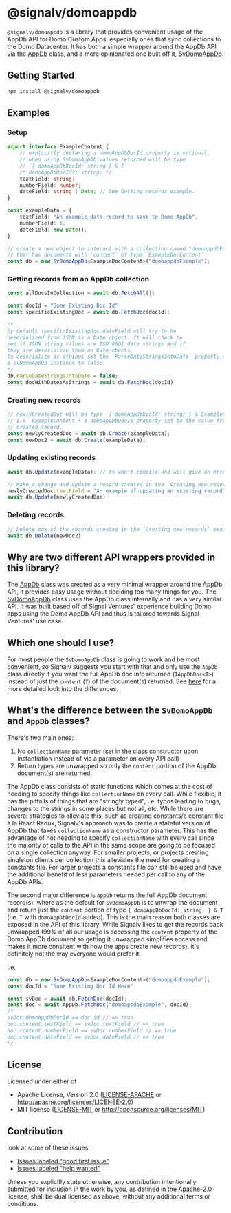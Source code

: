 # @signalv/domoappdb
`@signalv/domoappdb` is a library that provides convenient usage of the AppDb API for Domo Custom Apps, especially ones that sync collections to the Domo Datacenter.
It has both a simple wrapper around the AppDb API via the [AppDb](./src/appDb.ts) class, and a more opinionated one built off it, [SvDomoAppDb](./src/svDomoAppDb.ts).

## Getting Started

```bash
npm install @signalv/domoappdb
```

## Examples
### Setup
```typescript
export interface ExampleContent {
    // explicitly declaring a domoAppDbDocId property is optional.
    // when using SvDomoAppDb values returned will be type 
    // `{ domoAppDbDocId: string } & T`
    /* domoAppDbDocId?: string; */
    textField: string;
    numberField: number;
    dateField: string | Date; // See Getting records example.
}

const exampleData = {
    textField: "An example data record to save to Domo AppDb",
    numberField: 1,
    dateField: new Date(),
}

// create a new object to interact with a collection named "domoappdbExample"
// that has documents with `content` of type `ExampleDocContent`
const db = new SvDomoAppDb<ExampleDocContent>("domoappdbExample");
```
### Getting records from an AppDb collection
```typescript
const allDocsInCollection = await db.FetchAll();

const docId = "Some Existing Doc Id"
const specificExistingDoc = await db.FetchDoc(docId);

/* 
by default specificExistingDoc.dateField will try to be 
deserialized from JSON as a Date object. It will check to
see if JSON string values are ISO 8601 date strings and if
they are deserialize them as Date obects.
To deserialize as strings set the `ParseDateStringsIntoDate` property on
a SvDomoAppDb instance to false.
*/
db.ParseDateStringsIntoDate = false;
const docWithDatesAsStrings = await db.FetchDoc(docId)
```
### Creating new records
```typescript
// newlyCreatedDoc will be type `{ domoAppDbDocId: string; } & ExampleContent`
// i.e. ExampleContent + a domoAppDbDocId property set to the value from the newly
// created record.
const newlyCreatedDoc = await db.Create(exampleData);
const newDoc2 = await db.Create(exampleData);
```

### Updating existing records
```typescript
await db.Update(exampleData); // ts won't compile and will give an error because ex doesn't have a domoAppDbDocId property.

// make a change and update a record created in the `Creating new records` example
newlyCreatedDoc.textField = "An example of updating an existing record"
await db.Update(newlyCreatedDoc)
```

### Deleting records
```typescript
// Delete one of the records created in the `Creating new records` example
await db.Delete(newDoc2)
```
## Why are two different API wrappers provided in this library?
The [AppDb](./src/appDb.ts) class was created as a very minimal wrapper around the AppDb API, it provides easy usage without deciding too many things for you. The [SvDomoAppDb](./src/svDomoAppDb.ts) class uses the AppDb class internally and has a very similar API. It was built based off of Signal Ventures' experience building Domo apps using the Domo AppDb API and thus is tailored towards Signal Ventures' use case.

## Which one should I use?
For most people the `SvDomoAppDb` class is going to work and be most convenient, so Signalv suggests you start with that and only use the `AppDb` class directly if you want the full AppDb doc info returned (`IAppDbDoc<T>`) instead of just the `content` (`T`) of the document(s) returned. See [here](#whats-the-difference-between-the-SvDomoAppDb-and-AppDb-classes) for a more detailed look into the differences.

## What's the difference between the `SvDomoAppDb` and `AppDb` classes?
There's two main ones:
1) No `collectionName` parameter (set in the class constructor upon instantiation instead of via a parameter on every API call)
1) Return types are unwrapped so only the `content` portion of the AppDb document(s) are returned.

 The AppDb class consists of static functions which comes at the cost of needing to specify things like `collectionName` on every call. While flexible, it has the pitfalls of things that are "stringly typed", i.e. typos leading to bugs, changes to the strings in some places but not all, etc. While there are several strategies to alleviate this, such as creating constants/a constant file à la React Redux, Signalv's approach was to create a stateful version of AppDb that takes `collectionName` as a constructor parameter. This has the advantage of not needing to specify `collectionName` with every call since the majority of calls to the API in the same scope are going to be focused on a single collection anyway. For smaller projects, or projects creating singleton clients per collection this alleviates the need for creating a constants file. For larger projects a constants file can still be used and have the additional benefit of less parameters needed per call to any of the AppDb APIs.

 The second major difference is `AppDb` returns the full AppDb document record(s), where as the default for `SvDomoAppDb` is to unwrap the document and return just the `content` portion of type `{ domoAppDbDocId: string; } & T` (i.e. `T` with `domoAppDbDocId` added). This is the main reason both classes are exposed in the API of this library. While Signalv likes to get the records back unwrapped (99% of all our usage is accessing the `content` property of the Domo AppDb document so getting it unwrapped simplifies access and makes it more consitent with how the apps create new records), it's definitely not the way everyone would prefer it.

 i.e.
 ```typescript
const db = new SvDomoAppDb<ExampleDocContent>("domoappdbExample");
const docId = "Some Existing Doc Id Here"

const svDoc = await db.FetchDoc(docId);
const doc = await AppDb.FetchDoc("domoappdbExample", docId);
/*
svDoc.domoAppDbDocId == doc.id // => true
doc.content.textField == svDoc.textField // => true
doc.content.numberField == svDoc.numberField // => true
doc.content.dateField == svDoc.dateField // => true
*/
 ```
## License
Licensed under either of

- Apache License, Version 2.0 ([LICENSE-APACHE](LICENSE-APACHE) or http://apache.org/licenses/LICENSE-2.0)
- MIT license ([LICENSE-MIT](LICENSE-MIT) or http://opensource.org/licenses/MIT)

## Contribution
look at some of these issues:

- [Issues labeled "good first issue"](https://github.com/signalv/domoappdb/labels/good%20first%20issue)
- [Issues labeled "help wanted"](https://github.com/signalv/domoappdb/labels/help%20wanted)

Unless you explicitly state otherwise, any contribution intentionally submitted
for inclusion in the work by you, as defined in the Apache-2.0 license, shall
be dual licensed as above, without any additional terms or conditions.
